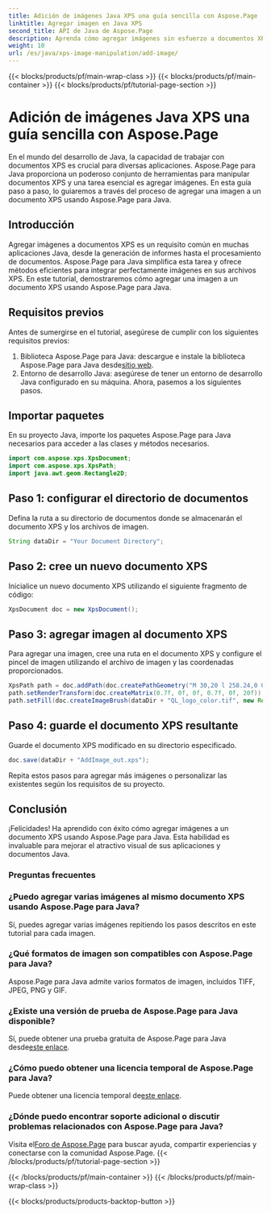 ```yaml
---
title: Adición de imágenes Java XPS una guía sencilla con Aspose.Page
linktitle: Agregar imagen en Java XPS
second_title: API de Java de Aspose.Page
description: Aprenda cómo agregar imágenes sin esfuerzo a documentos XPS en Java usando Aspose.Page. Mejore el procesamiento de sus documentos con esta guía paso a paso.
weight: 10
url: /es/java/xps-image-manipulation/add-image/
---
```


{{< blocks/products/pf/main-wrap-class >}}
{{< blocks/products/pf/main-container >}}
{{< blocks/products/pf/tutorial-page-section >}}

# Adición de imágenes Java XPS una guía sencilla con Aspose.Page

En el mundo del desarrollo de Java, la capacidad de trabajar con documentos XPS es crucial para diversas aplicaciones. Aspose.Page para Java proporciona un poderoso conjunto de herramientas para manipular documentos XPS y una tarea esencial es agregar imágenes. En esta guía paso a paso, lo guiaremos a través del proceso de agregar una imagen a un documento XPS usando Aspose.Page para Java.
## Introducción
Agregar imágenes a documentos XPS es un requisito común en muchas aplicaciones Java, desde la generación de informes hasta el procesamiento de documentos. Aspose.Page para Java simplifica esta tarea y ofrece métodos eficientes para integrar perfectamente imágenes en sus archivos XPS. En este tutorial, demostraremos cómo agregar una imagen a un documento XPS usando Aspose.Page para Java.
## Requisitos previos
Antes de sumergirse en el tutorial, asegúrese de cumplir con los siguientes requisitos previos:
1.  Biblioteca Aspose.Page para Java: descargue e instale la biblioteca Aspose.Page para Java desde[sitio web](https://releases.aspose.com/page/java/).
2. Entorno de desarrollo Java: asegúrese de tener un entorno de desarrollo Java configurado en su máquina.
Ahora, pasemos a los siguientes pasos.
## Importar paquetes
En su proyecto Java, importe los paquetes Aspose.Page para Java necesarios para acceder a las clases y métodos necesarios.
```java
import com.aspose.xps.XpsDocument;
import com.aspose.xps.XpsPath;
import java.awt.geom.Rectangle2D;
```
## Paso 1: configurar el directorio de documentos
Defina la ruta a su directorio de documentos donde se almacenarán el documento XPS y los archivos de imagen.
```java
String dataDir = "Your Document Directory";
```
## Paso 2: cree un nuevo documento XPS
Inicialice un nuevo documento XPS utilizando el siguiente fragmento de código:
```java
XpsDocument doc = new XpsDocument();
```
## Paso 3: agregar imagen al documento XPS
Para agregar una imagen, cree una ruta en el documento XPS y configure el pincel de imagen utilizando el archivo de imagen y las coordenadas proporcionados.
```java
XpsPath path = doc.addPath(doc.createPathGeometry("M 30,20 l 258.24,0 0,56.64 -258.24,0 Z"));
path.setRenderTransform(doc.createMatrix(0.7f, 0f, 0f, 0.7f, 0f, 20f));
path.setFill(doc.createImageBrush(dataDir + "QL_logo_color.tif", new Rectangle2D.Double(0f, 0f, 258.24f, 56.64f), new Rectangle2D.Double(50f, 20f, 193.68f, 42.48f)));
```
## Paso 4: guarde el documento XPS resultante
Guarde el documento XPS modificado en su directorio especificado.
```java
doc.save(dataDir + "AddImage_out.xps");
```
Repita estos pasos para agregar más imágenes o personalizar las existentes según los requisitos de su proyecto.
## Conclusión
¡Felicidades! Ha aprendido con éxito cómo agregar imágenes a un documento XPS usando Aspose.Page para Java. Esta habilidad es invaluable para mejorar el atractivo visual de sus aplicaciones y documentos Java.
### Preguntas frecuentes
### ¿Puedo agregar varias imágenes al mismo documento XPS usando Aspose.Page para Java?
Sí, puedes agregar varias imágenes repitiendo los pasos descritos en este tutorial para cada imagen.
### ¿Qué formatos de imagen son compatibles con Aspose.Page para Java?
Aspose.Page para Java admite varios formatos de imagen, incluidos TIFF, JPEG, PNG y GIF.
### ¿Existe una versión de prueba de Aspose.Page para Java disponible?
 Sí, puede obtener una prueba gratuita de Aspose.Page para Java desde[este enlace](https://releases.aspose.com/).
### ¿Cómo puedo obtener una licencia temporal de Aspose.Page para Java?
 Puede obtener una licencia temporal de[este enlace](https://purchase.aspose.com/temporary-license/).
### ¿Dónde puedo encontrar soporte adicional o discutir problemas relacionados con Aspose.Page para Java?
 Visita el[Foro de Aspose.Page](https://forum.aspose.com/c/page/39) para buscar ayuda, compartir experiencias y conectarse con la comunidad Aspose.Page.
{{< /blocks/products/pf/tutorial-page-section >}}

{{< /blocks/products/pf/main-container >}}
{{< /blocks/products/pf/main-wrap-class >}}

{{< blocks/products/products-backtop-button >}}
